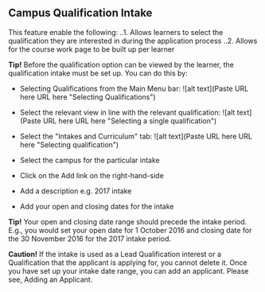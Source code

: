 ## **Campus Qualification Intake**

This feature enable the following:
..1. Allows learners to select the qualification they are interested in during the application process
..2. Allows for the course work page to be built up per learner

**Tip!** Before the qualification option can be viewed by the learner, the qualification intake must be set up. You can do this by:

-	Selecting Qualifications from the Main Menu bar: 
![alt text](Paste URL here URL here "Selecting Qualifications")

-	Select the relevant view in line with the relevant qualification: 
![alt text](Paste URL here URL here "Selecting a single qualification")

-	Select the "Intakes and Curriculum" tab:
![alt text](Paste URL here URL here "Selecting qualification")

-	Select the campus for the particular intake
-	Click on the Add link on the right-hand-side
-	Add a description e.g. 2017 intake
-	Add your open and closing dates for the intake

**Tip!** Your open and closing date range should precede the intake period. E.g., you would set your open date for 1 October 2016 and closing date for the 30 November 2016 for the 2017 intake period. 

**Caution!** If the intake is used as a Lead Qualification interest or a Qualification that the applicant is applying for, you cannot delete it. 
Once you have set up your intake date range, you can add an applicant. Please see, Adding an Applicant. 

